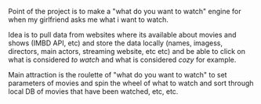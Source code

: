 Point of the project is to make a "what do you want to watch" engine for when my girlfriend asks me what i want to watch.

Idea is to pull data from websites where its available about movies and shows (IMBD API, etc) and store the data locally (names, imagess, directors, main actors, streaming website, etc etc) and be able to click on what is considered *to watch* and what is considered *cozy*  for example.

Main attraction is the roulette of "what do you want to watch" to set parameters of movies and spin the wheel of what to watch and sort through local DB of movies that have been watched, etc, etc.

